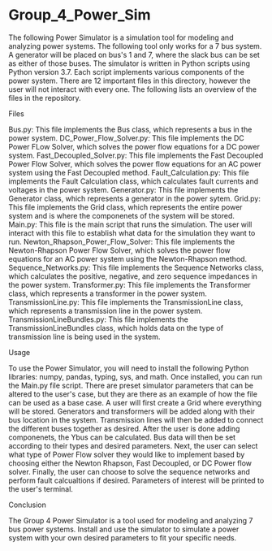# Group_4_Power_Sim
The following Power Simulator is a simulation tool for modeling and analyzing power systems. The following tool only works for a 7 bus system. A generator will be placed on bus's 1 and 7, where the slack bus can be set as either of those buses. The simulator is written in Python scripts using Python version 3.7. Each script implements various components of the power system. There are 12 important files in this directory, however the user will not interact with every one. The following lists an overview of the files in the repository.

Files

Bus.py: This file implements the Bus class, which represents a bus in the power system.
DC_Power_Flow_Solver.py: This file implements the DC Power FLow Solver, which solves the power flow equations for a DC power system.
Fast_Decoupled_Solver.py: This file implements the Fast Decoupled Power Flow Solver, which solves the power flow equations for an AC power system using the Fast Decoupled method.
Fault_Calculation.py: This file implements the Fault Calculation class, which calculates fault currents and voltages in the power system.
Generator.py: This file implements the Generator class, which represents a generator in the power sytem.
Grid.py: This file implements the Grid class, which represents the entire power system and is where the componenets of the system will be stored.
Main.py: This file is the main script that runs the simulation. The user will interact with this file to establish what data for the simulation they want to run.
Newton_Rhapson_Power_Flow_Solver: This file implements the Newton-Rhapson Power Flow Solver, which solves the power flow equations for an AC power system using the Newton-Rhapson method.
Sequence_Networks.py: This file implements the Sequence Networks class, which calculates the positive, negative, and zero sequence impedances in the power system.
Transformer.py: This file implements the Transformer class, which represents a transformer in the power system.
TransmissionLine.py: This file implements the TransmissionLine class, which represents a transmission line in the power system.
TransmissionLineBundles.py: This file implements the TransmissionLineBundles class, which holds data on the type of transmission line is being used in the system.

Usage

To use the Power Simulator, you will need to install the following Python libraries: numpy, pandas, typing, sys, and math.
Once installed, you can run the Main.py file script. There are preset simulator parameters that can be altered to the user's case, but they are there as an example of how the file can be used as a base case. A user will first create a Grid where everything will be stored. Generators and transformers will be added along with their bus location in the system. Transmission lines will then be added to connect the different buses together as desired. After the user is done adding componenets, the Ybus can be calculated. Bus data will then be set according to their types and desired parameters. Next, the user can select what type of Power Flow solver they would like to implement based by choosing either the Newton Rhapson, Fast Decoupled, or DC Power flow solver. Finally, the user can choose to solve the sequence networks and perform fault calcualtions if desired. Parameters of interest will be printed to the user's terminal.

Conclusion

The Group 4 Power Simulator is a tool used for modeling and analyzing 7 bus power systems. Install and use the simulator to simulate a power system with your own desired parameters to fit your specific needs.

